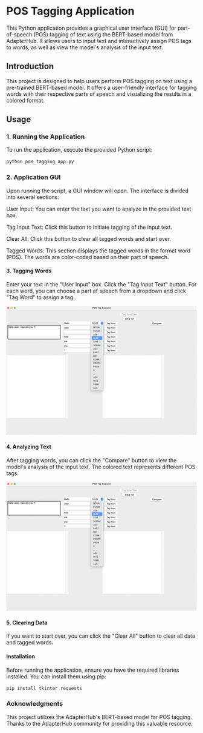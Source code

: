# POS Tagging Application
This Python application provides a graphical user interface (GUI) for part-of-speech (POS) tagging of text using the BERT-based model from AdapterHub. It allows users to input text and interactively assign POS tags to words, as well as view the model's analysis of the input text.

## Introduction
This project is designed to help users perform POS tagging on text using a pre-trained BERT-based model. It offers a user-friendly interface for tagging words with their respective parts of speech and visualizing the results in a colored format.

## Usage

### 1. Running the Application
To run the application, execute the provided Python script:

```python
python pos_tagging_app.py
```

### 2. Application GUI
Upon running the script, a GUI window will open. The interface is divided into several sections:

User Input: You can enter the text you want to analyze in the provided text box.

Tag Input Text: Click this button to initiate tagging of the input text.

Clear All: Click this button to clear all tagged words and start over.

Tagged Words: This section displays the tagged words in the format word (POS). The words are color-coded based on their part of speech.

#### 3. Tagging Words
Enter your text in the "User Input" box.
Click the "Tag Input Text" button.
For each word, you can choose a part of speech from a dropdown and click "Tag Word" to assign a tag.

<img src="https://github.com/gonzalovaldenebro/NaturalLanguageProcessing-Portfolio/blob/main/Part%204%20-%20Lexical%20Syntax%20and%20Semantics/Project/Images/3.png" alt="Alt text" width="600"/>

#### 4. Analyzing Text
After tagging words, you can click the "Compare" button to view the model's analysis of the input text. The colored text represents different POS tags.

<img src="https://github.com/gonzalovaldenebro/NaturalLanguageProcessing-Portfolio/blob/main/Part%204%20-%20Lexical%20Syntax%20and%20Semantics/Project/Images/3.png" alt="Alt text" width="600"/>

#### 5. Clearing Data
If you want to start over, you can click the "Clear All" button to clear all data and tagged words.

#### Installation
Before running the application, ensure you have the required libraries installed. You can install them using pip:

```python
pip install tkinter requests
```

### Acknowledgments
This project utilizes the AdapterHub's BERT-based model for POS tagging. Thanks to the AdapterHub community for providing this valuable resource.